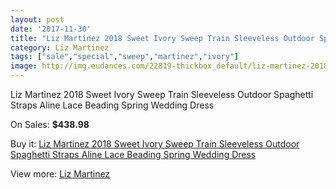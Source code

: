 ```yaml
---
layout: post
date: '2017-11-30'
title: "Liz Martinez 2018 Sweet Ivory Sweep Train Sleeveless Outdoor Spaghetti Straps Aline Lace Beading Spring Wedding Dress"
category: Liz Martinez
tags: ["sale","special","sweep","martinez","ivory"]
image: http://img.eudances.com/22819-thickbox_default/liz-martinez-2018-sweet-ivory-sweep-train-sleeveless-outdoor-spaghetti-straps-aline-lace-beading-spring-wedding-dress.jpg
---
```

Liz Martinez 2018 Sweet Ivory Sweep Train Sleeveless Outdoor Spaghetti Straps Aline Lace Beading Spring Wedding Dress

On Sales: **$438.98**
<a href="https://www.eudances.com/en/liz-martinez/7301-liz-martinez-2018-sweet-ivory-sweep-train-sleeveless-outdoor-spaghetti-straps-aline-lace-beading-spring-wedding-dress.html"><amp-img layout="responsive" width="600" height="600" src="//img.eudances.com/22819-thickbox_default/liz-martinez-2018-sweet-ivory-sweep-train-sleeveless-outdoor-spaghetti-straps-aline-lace-beading-spring-wedding-dress.jpg" alt="Liz Martinez 2018 Sweet Ivory Sweep Train Sleeveless Outdoor Spaghetti Straps Aline Lace Beading Spring Wedding Dress 0" /></a>
<a href="https://www.eudances.com/en/liz-martinez/7301-liz-martinez-2018-sweet-ivory-sweep-train-sleeveless-outdoor-spaghetti-straps-aline-lace-beading-spring-wedding-dress.html"><amp-img layout="responsive" width="600" height="600" src="//img.eudances.com/22826-thickbox_default/liz-martinez-2018-sweet-ivory-sweep-train-sleeveless-outdoor-spaghetti-straps-aline-lace-beading-spring-wedding-dress.jpg" alt="Liz Martinez 2018 Sweet Ivory Sweep Train Sleeveless Outdoor Spaghetti Straps Aline Lace Beading Spring Wedding Dress 1" /></a>
<a href="https://www.eudances.com/en/liz-martinez/7301-liz-martinez-2018-sweet-ivory-sweep-train-sleeveless-outdoor-spaghetti-straps-aline-lace-beading-spring-wedding-dress.html"><amp-img layout="responsive" width="600" height="600" src="//img.eudances.com/22825-thickbox_default/liz-martinez-2018-sweet-ivory-sweep-train-sleeveless-outdoor-spaghetti-straps-aline-lace-beading-spring-wedding-dress.jpg" alt="Liz Martinez 2018 Sweet Ivory Sweep Train Sleeveless Outdoor Spaghetti Straps Aline Lace Beading Spring Wedding Dress 2" /></a>
<a href="https://www.eudances.com/en/liz-martinez/7301-liz-martinez-2018-sweet-ivory-sweep-train-sleeveless-outdoor-spaghetti-straps-aline-lace-beading-spring-wedding-dress.html"><amp-img layout="responsive" width="600" height="600" src="//img.eudances.com/22824-thickbox_default/liz-martinez-2018-sweet-ivory-sweep-train-sleeveless-outdoor-spaghetti-straps-aline-lace-beading-spring-wedding-dress.jpg" alt="Liz Martinez 2018 Sweet Ivory Sweep Train Sleeveless Outdoor Spaghetti Straps Aline Lace Beading Spring Wedding Dress 3" /></a>
<a href="https://www.eudances.com/en/liz-martinez/7301-liz-martinez-2018-sweet-ivory-sweep-train-sleeveless-outdoor-spaghetti-straps-aline-lace-beading-spring-wedding-dress.html"><amp-img layout="responsive" width="600" height="600" src="//img.eudances.com/22823-thickbox_default/liz-martinez-2018-sweet-ivory-sweep-train-sleeveless-outdoor-spaghetti-straps-aline-lace-beading-spring-wedding-dress.jpg" alt="Liz Martinez 2018 Sweet Ivory Sweep Train Sleeveless Outdoor Spaghetti Straps Aline Lace Beading Spring Wedding Dress 4" /></a>
<a href="https://www.eudances.com/en/liz-martinez/7301-liz-martinez-2018-sweet-ivory-sweep-train-sleeveless-outdoor-spaghetti-straps-aline-lace-beading-spring-wedding-dress.html"><amp-img layout="responsive" width="600" height="600" src="//img.eudances.com/22822-thickbox_default/liz-martinez-2018-sweet-ivory-sweep-train-sleeveless-outdoor-spaghetti-straps-aline-lace-beading-spring-wedding-dress.jpg" alt="Liz Martinez 2018 Sweet Ivory Sweep Train Sleeveless Outdoor Spaghetti Straps Aline Lace Beading Spring Wedding Dress 5" /></a>
<a href="https://www.eudances.com/en/liz-martinez/7301-liz-martinez-2018-sweet-ivory-sweep-train-sleeveless-outdoor-spaghetti-straps-aline-lace-beading-spring-wedding-dress.html"><amp-img layout="responsive" width="600" height="600" src="//img.eudances.com/22821-thickbox_default/liz-martinez-2018-sweet-ivory-sweep-train-sleeveless-outdoor-spaghetti-straps-aline-lace-beading-spring-wedding-dress.jpg" alt="Liz Martinez 2018 Sweet Ivory Sweep Train Sleeveless Outdoor Spaghetti Straps Aline Lace Beading Spring Wedding Dress 6" /></a>
<a href="https://www.eudances.com/en/liz-martinez/7301-liz-martinez-2018-sweet-ivory-sweep-train-sleeveless-outdoor-spaghetti-straps-aline-lace-beading-spring-wedding-dress.html"><amp-img layout="responsive" width="600" height="600" src="//img.eudances.com/22820-thickbox_default/liz-martinez-2018-sweet-ivory-sweep-train-sleeveless-outdoor-spaghetti-straps-aline-lace-beading-spring-wedding-dress.jpg" alt="Liz Martinez 2018 Sweet Ivory Sweep Train Sleeveless Outdoor Spaghetti Straps Aline Lace Beading Spring Wedding Dress 7" /></a>

Buy it: [Liz Martinez 2018 Sweet Ivory Sweep Train Sleeveless Outdoor Spaghetti Straps Aline Lace Beading Spring Wedding Dress](https://www.eudances.com/en/liz-martinez/7301-liz-martinez-2018-sweet-ivory-sweep-train-sleeveless-outdoor-spaghetti-straps-aline-lace-beading-spring-wedding-dress.html "Liz Martinez 2018 Sweet Ivory Sweep Train Sleeveless Outdoor Spaghetti Straps Aline Lace Beading Spring Wedding Dress")

View more: [Liz Martinez](https://www.eudances.com/en/113-liz-martinez "Liz Martinez")